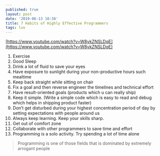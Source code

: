 ```yaml
---
published: true
layout: post
date: '2019-06-13 10:38'
title: 7 Habits of Highly Effective Programmers
tags: luv 
---
```

[https://www.youtube.com/watch?v=W8ykZNSLDqE](https://www.youtube.com/watch?v=W8ykZNSLDqE)

1. Exercise
2. Good Sleep
3. Drink a lot of fluid to save your eyes
4. Have exposure to sunlight during your non-productive hours such mealtime
5. Keep back straight while sitting on chair
6. Fix a goal and then reverse engineer the timelines and technical effort
7. Have result-oriented goals (products which u can really ship)
8. Keep it simple. (Write a simple code which is easy to read and debug which helps in shipping product faster)
9. Don’t get disturbed during your highest concentration period of day by setting expectations with people around us
10. Always keep learning. Keep your skills sharp.
11. Get out of comfort zone
12. Collaborate with other programmers to save time and effort
13. Programming is a solo activity. Try spending a lot of time alone

> Programming is one of those fields that is dominated by extremely arrogant people
